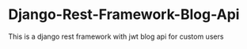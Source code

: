# Django-Rest-Framework-Blog-Api
This is a django rest framework with jwt blog api for custom users
